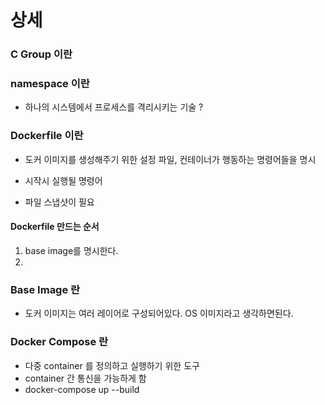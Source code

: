 # 상세


### C Group 이란

### namespace 이란
- 하나의 시스템에서 프로세스를 격리시키는 기술 ?


### Dockerfile 이란
-   도커 이미지를 생성해주기 위한 설정 파일, 컨테이너가 행동하는 명령어들을 명시

-   시작시 실행될 명령어
-   파일 스냅샷이 필요

#### Dockerfile 만드는 순서
1.  base image를 명시한다.
2. 

### Base Image 란
-   도커 이미지는 여러 레이어로 구성되어있다. OS 이미지라고 생각하면된다.


### Docker Compose 란
-   다중 container 를 정의하고 실행하기 위한 도구
-   container 간 통신을 가능하게 함
-   docker-compose up --build

